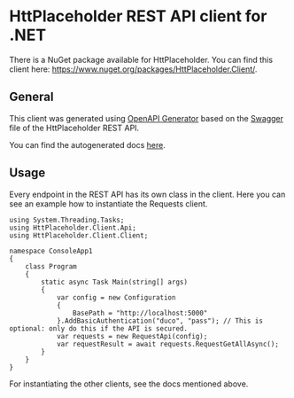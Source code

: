 # HttPlaceholder REST API client for .NET

There is a NuGet package available for HttPlaceholder. You can find this client here: https://www.nuget.org/packages/HttPlaceholder.Client/.

## General

This client was generated using [OpenAPI Generator](https://openapi-generator.tech/) based on the [Swagger](https://github.com/dukeofharen/httplaceholder/releases/latest) file of the HttPlaceholder REST API.

You can find the autogenerated docs [here](../cs-client/README.md).

## Usage

Every endpoint in the REST API has its own class in the client. Here you can see an example how to instantiate the Requests client.

```
using System.Threading.Tasks;
using HttPlaceholder.Client.Api;
using HttPlaceholder.Client.Client;

namespace ConsoleApp1
{
    class Program
    {
        static async Task Main(string[] args)
        {
            var config = new Configuration
            {
                BasePath = "http://localhost:5000"
            }.AddBasicAuthentication("duco", "pass"); // This is optional: only do this if the API is secured.
            var requests = new RequestApi(config); 
            var requestResult = await requests.RequestGetAllAsync();
        }
    }
}
```

For instantiating the other clients, see the docs mentioned above.